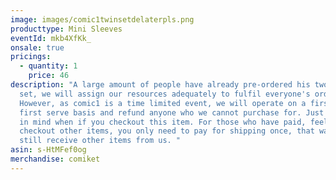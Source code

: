 ```yaml
---
image: images/comic1twinsetdelaterpls.png
producttype: Mini Sleeves
eventId: mkb4XfKk_
onsale: true
pricings:
  - quantity: 1
    price: 46
description: "A large amount of people have already pre-ordered his two sleeves
  set, we will assign our resources adequately to fulfil everyone's orders.
  However, as comic1 is a time limited event, we will operate on a first come
  first serve basis and refund anyone who we cannot purchase for. Just keep this
  in mind when if you checkout this item. For those who have paid, feel free to
  checkout other items, you only need to pay for shipping once, that way you can
  still receive other items from us. "
asin: s-HtMFef0og
merchandise: comiket
---
```

